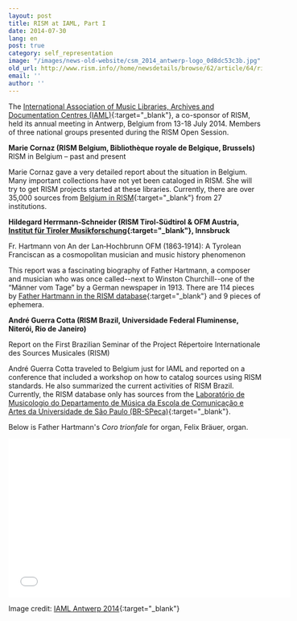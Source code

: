 ```yaml
---
layout: post
title: RISM at IAML, Part I
date: 2014-07-30
lang: en
post: true
category: self_representation
image: "/images/news-old-website/csm_2014_antwerp-logo_0d8dc53c3b.jpg"
old_url: http://www.rism.info//home/newsdetails/browse/62/article/64/rism-at-iaml-part-i.html
email: ''
author: ''
---
```


The [International Association of Music Libraries, Archives and Documentation Centres (IAML)](http://www.iaml.info/){:target="_blank"}, a co-sponsor of RISM, held its annual meeting in Antwerp, Belgium from 13-18 July 2014. Members of three national groups presented during the RISM Open Session.

**Marie Cornaz (RISM Belgium, Bibliothèque royale de Belgique, Brussels)**
RISM in Belgium – past and present

Marie Cornaz gave a very detailed report about the situation in Belgium. Many important collections have not yet been cataloged in RISM. She will try to get RISM projects started at these libraries. Currently, there are over 35,000 sources from [Belgium in RISM](https://opac.rism.info/search?View=rism&siglum=B-*){:target="_blank"} from 27 institutions.

**Hildegard Herrmann‐Schneider (RISM Tirol‐Südtirol & OFM Austria, [Institut für Tiroler Musikforschung](http://www.musikland-tirol.at/index.php){:target="_blank"}, Innsbruck**

Fr. Hartmann von An der Lan‐Hochbrunn OFM (1863‐1914): A Tyrolean Franciscan as a cosmopolitan musician and music history phenomenon

This report was a fascinating biography of Father Hartmann, a composer and musician who was once called--next to Winston Churchill--one of the “Männer vom Tage” by a German newspaper in 1913. There are 114 pieces by [Father Hartmann in the RISM database](https://opac.rism.info/search?View=rism&author=Hartmann+von+An){:target="_blank"} and 9 pieces of ephemera.

**André Guerra Cotta (RISM Brazil, Universidade Federal Fluminense, Niterói, Rio de Janeiro)**

Report on the First Brazilian Seminar of the Project Répertoire Internationale des Sources Musicales (RISM)

André Guerra Cotta traveled to Belgium just for IAML and reported on a conference that included a workshop on how to catalog sources using RISM standards. He also summarized the current activities of RISM Brazil. Currently, the RISM database only has sources from the [Laboratório de Musicologio do Departamento de Música da Escola de Comunicação e Artes da Universidade de São Paulo (BR-SPeca)](https://opac.rism.info/search?View=rism&siglum=BR-SPeca){:target="_blank"}.

Below is Father Hartmann's _Coro trionfale_ for organ, Felix Bräuer, organ.

<iframe width="560" height="315" src="//www.youtube.com/embed/WAFreDYxAUw" frameborder="0" allowfullscreen></iframe>


Image credit: [IAML Antwerp 2014](http://www.libraryconservatoryantwerp.be/iaml2014/index.php){:target="_blank"}